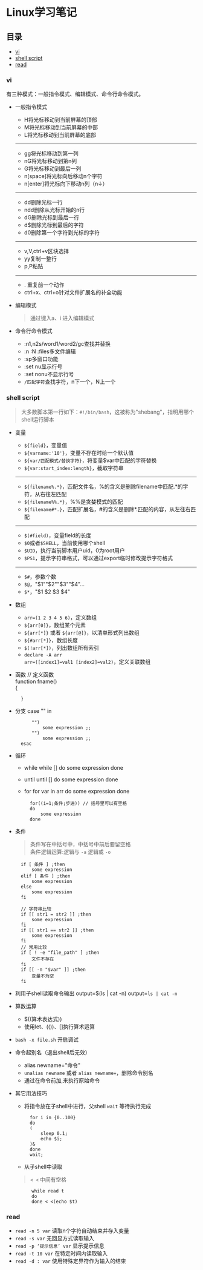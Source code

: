 # Linux学习笔记

## 目录
* [vi](#vi)
* [shell script](#shell-script)
* [read](#read)

### vi
有三种模式：一般指令模式、编辑模式、命令行命令模式。

* 一般指令模式

    * H将光标移动到当前屏幕的顶部
    * M将光标移动到当前屏幕的中部
    * L将光标移动到当前屏幕的底部
    ---
    * gg将光标移动到第一列
    * nG将光标移动到第n列
    * G将光标移动到最后一列
    * n[space]将光标向后移动n个字符
    * n[enter]将光标向下移动n列（n↓）
    ---
    * dd删除光标一行
    * ndd删除从光标开始的n行
    * dG删除光标到最后一行
    * d$删除光标到最后的字符
    * d0删除第一个字符到光标的字符
    ---
    * v,V,ctrl+v区块选择
    * yy复制一整行
    * p,P粘贴
    ---
    * . 重复前一个动作
    * ctrl+x、ctrl+o针对文件扩展名的补全功能
* 编辑模式
    >通过键入a、i 进入编辑模式
* 命令行命令模式
    * :n1,n2s/word1/word2/gc查找并替换
    * :n :N :files多文件编辑
    * :sp多窗口功能
    * :set nu显示行号
    * :set nonu不显示行号
    * `/匹配字符`查找字符，n下一个，N上一个
    
### shell script
>大多数脚本第一行如下：`#!/bin/bash`，这被称为"shebang"，指明用哪个shell运行脚本

* 变量
    * `${field}`，变量值
    * `${varname:'10'}`，变量不存在时给一个默认值
    * `${var/匹配模式/替换字符}`，将变量$var中匹配的字符替换
    * `${var:start_index:length}`，截取字符串
    ---
    * `${filename%.*}`，匹配文件名，%的含义是删除filename中匹配.*的字符，从右往左匹配
    * `${filename%%.*}`，%%是贪婪模式的匹配
    * `${filename#*.}`，匹配扩展名，#的含义是删除*.匹配的内容，从左往右匹配
    ---
    * `$(#field)`，变量field的长度
    * `$0`或者`$SHELL`，当前使用哪个shell
    * `$UID`，执行当前脚本用户uid，0为root用户
    * `$PS1`，提示字符串格式，可以通过export临时修改提示字符格式
    ---
    * `$#`，参数个数
    * `$@`，"$1""$2""$3""$4"...
    * `$*`，"$1 $2 $3 $4"
* 数组
    * `arr=(1 2 3 4 5 6)`，定义数组
    * `${arr[0]}`，数组某个元素 	
    * `${arr[*]}` 或者 `${arr[@]}`，以清单形式列出数组
    * `${#arr[*]}`，数组长度 		
    * `$(!arr[*])`，列出数组所有索引
    * `declare -A arr`  
      `arr=([index1]=val1 [index2]=val2)`，定义关联数组
* 函数
        // 定义函数  
        function fname()  
        {
    
        }
* 分支
        case "" in
        
            "")  
                some expression ;;  
            "")  
                some expression ;;   
        esac
* 循环
    * while
            while []
            do
                some expression
            done

    * until
            until []
            do
                some expression
            done
        
    * for
            for var in arr
            do
                some expression
            done
            
            for((i=1;条件;步进)) // 括号里可以有空格
            do
                some expression
            done
* 条件
    >条件写在中括号中，中括号中前后要留空格  
    >条件逻辑运算:逻辑与 `-a` 逻辑或 `-o`
    
        if [ 条件 ] ;then
            some expression
        elif [ 条件 ] ;then
            some expression
        else
            some expression
        fi
    
        // 字符串比较
        if [[ str1 = str2 ]] ;then
            some expression
        fi
        if [[ str1 == str2 ]] ;then
            some expression
        fi
        // 常用比较
        if [ ! -e "file_path" ] ;then 
            文件不存在
        fi
        if [[ -n "$var" ]] ;then
            变量不为空
        fi
* 利用子shell读取命令输出
        output=$(ls | cat -n)
        output=`ls | cat -n`
* 算数运算
    * $((算术表达式))
    * 使用let、(())、[]执行算术运算
* `bash -x file.sh` 开启调试
* 命令起别名（退出shell后无效）
    * alias newname="命令"
    * `unalias newname` 或者 `alias newname=`，删除命令别名
    * 通过在命令前加\,来执行原始命令
* 其它用法技巧
    * 将指令放在子shell中进行，父shell `wait` 等待执行完成
    
            for i in {0..100}
            do
            (
                sleep 0.1;
                echo $i;
            )&
            done
            wait;
    * 从子shell中读取 
    > `< <` 中间有空格
    
            while read t
            do
            done < <(echo $t)
            
### read
* `read -n 5 var` 读取n个字符自动结束并存入变量
* `read -s var` 无回显方式读取输入
* `read -p ‘提示信息’ var` 显示提示信息
* `read -t 10 var` 在特定时间内读取输入
* `read -d : var` 使用特殊定界符作为输入的结束
    